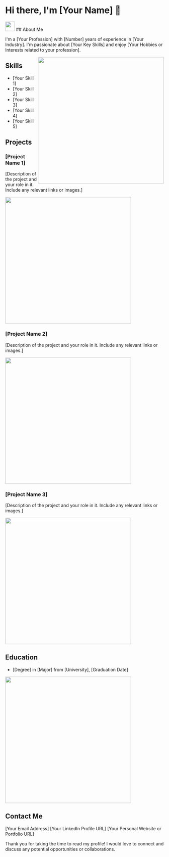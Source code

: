 # Hi there, I'm [Your Name] 👋

<img src="https://media.giphy.com/media/LmNwrBhejkK9EFP504/giphy.gif" width="30"> ## About Me

I'm a [Your Profession] with [Number] years of experience in [Your Industry]. I'm passionate about [Your Key Skills] and enjoy [Your Hobbies or Interests related to your profession].

<img align="right" src="https://media.giphy.com/media/USV0ym3bVWQJJmNu3N/giphy.gif" width="400">

## Skills

- [Your Skill 1]
- [Your Skill 2]
- [Your Skill 3]
- [Your Skill 4]
- [Your Skill 5]

## Projects

### [Project Name 1]

[Description of the project and your role in it. Include any relevant links or images.]

<img src="https://media.giphy.com/media/kH6CqYiquZawmU1HI6/giphy.gif" width="400">

### [Project Name 2]

[Description of the project and your role in it. Include any relevant links or images.]

<img src="https://media.giphy.com/media/kH6CqYiquZawmU1HI6/giphy.gif" width="400">

### [Project Name 3]

[Description of the project and your role in it. Include any relevant links or images.]

<img src="https://media.giphy.com/media/kH6CqYiquZawmU1HI6/giphy.gif" width="400">

## Education

- [Degree] in [Major] from [University], [Graduation Date]

<img src="https://media.giphy.com/media/4N1QZ4he4X4Pe/giphy.gif" width="400">

## Contact Me

[Your Email Address]
[Your LinkedIn Profile URL]
[Your Personal Website or Portfolio URL]

Thank you for taking the time to read my profile! I would love to connect and discuss any potential opportunities or collaborations.
